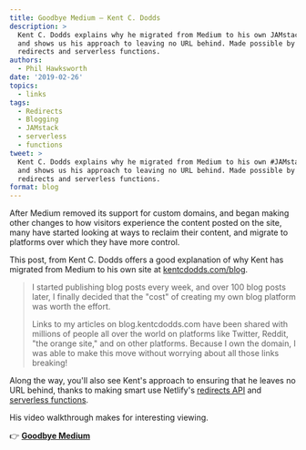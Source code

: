 ```yaml
---
title: Goodbye Medium — Kent C. Dodds
description: >
  Kent C. Dodds explains why he migrated from Medium to his own JAMstack site,
  and shows us his approach to leaving no URL behind. Made possible by Netlify's
  redirects and serverless functions.
authors:
  - Phil Hawksworth
date: '2019-02-26'
topics:
  - links
tags:
  - Redirects
  - Blogging
  - JAMstack
  - serverless
  - functions
tweet: >
  Kent C. Dodds explains why he migrated from Medium to his own #JAMstack site,
  and shows us his approach to leaving no URL behind. Made possible by Netlify's
  redirects and serverless functions.
format: blog
---
```

After Medium removed its support for custom domains, and began making other changes to how visitors experience the content posted on the site, many have started looking at ways to reclaim their content, and migrate to platforms over which they have more control.

This post, from Kent C. Dodds offers a good explanation of why Kent has migrated from Medium to his own site at [kentcdodds.com/blog](https://kentcdodds.com/blog).

> I started publishing blog posts every week, and over 100 blog posts later, I finally decided that the "cost" of creating my own blog platform was worth the effort. 
>
> Links to my articles on blog.kentcdodds.com have been shared with millions of people all over the world on platforms like Twitter, Reddit, "the orange site," and on other platforms. Because I own the domain, I was able to make this move without worrying about all those links breaking!



Along the way, you'll also see Kent's approach to ensuring that he leaves no URL behind, thanks to making smart use Netlify's [redirects API](https://www.netlify.com/docs/redirects/) and [serverless functions](https://www.netlify.com/features/functions).

His video walkthrough makes for interesting viewing.


👉 [**Goodbye Medium**](https://kentcdodds.com/blog/goodbye-medium)
